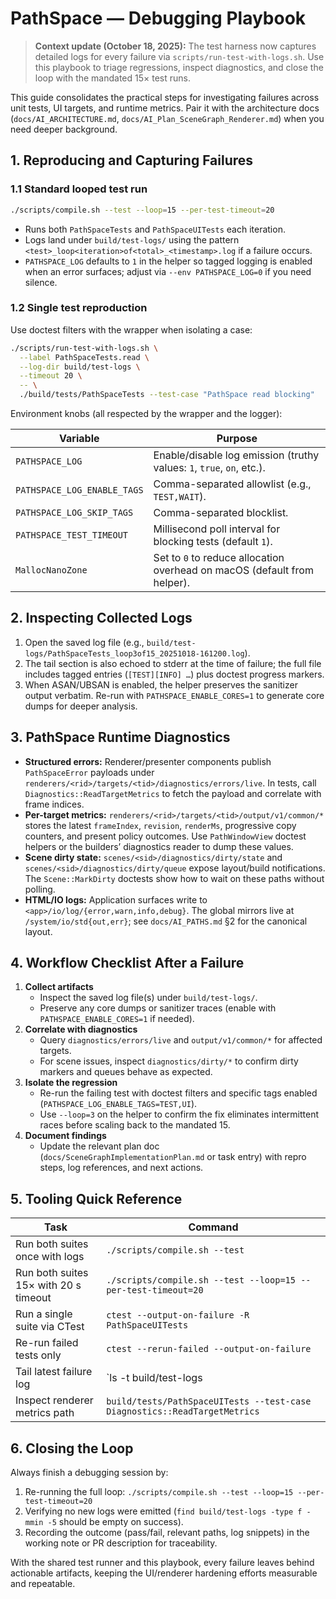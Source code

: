 # PathSpace — Debugging Playbook

> **Context update (October 18, 2025):** The test harness now captures detailed logs for every failure via `scripts/run-test-with-logs.sh`. Use this playbook to triage regressions, inspect diagnostics, and close the loop with the mandated 15× test runs.

This guide consolidates the practical steps for investigating failures across unit tests, UI targets, and runtime metrics. Pair it with the architecture docs (`docs/AI_ARCHITECTURE.md`, `docs/AI_Plan_SceneGraph_Renderer.md`) when you need deeper background.

## 1. Reproducing and Capturing Failures

### 1.1 Standard looped test run

```bash
./scripts/compile.sh --test --loop=15 --per-test-timeout=20
```

- Runs both `PathSpaceTests` and `PathSpaceUITests` each iteration.
- Logs land under `build/test-logs/` using the pattern `<test>_loop<iteration>of<total>_<timestamp>.log` if a failure occurs.
- `PATHSPACE_LOG` defaults to `1` in the helper so tagged logging is enabled when an error surfaces; adjust via `--env PATHSPACE_LOG=0` if you need silence.

### 1.2 Single test reproduction

Use doctest filters with the wrapper when isolating a case:

```bash
./scripts/run-test-with-logs.sh \
  --label PathSpaceTests.read \
  --log-dir build/test-logs \
  --timeout 20 \
  -- \
  ./build/tests/PathSpaceTests --test-case "PathSpace read blocking"
```

Environment knobs (all respected by the wrapper and the logger):

| Variable | Purpose |
| --- | --- |
| `PATHSPACE_LOG` | Enable/disable log emission (truthy values: `1`, `true`, `on`, etc.). |
| `PATHSPACE_LOG_ENABLE_TAGS` | Comma-separated allowlist (e.g., `TEST,WAIT`). |
| `PATHSPACE_LOG_SKIP_TAGS` | Comma-separated blocklist. |
| `PATHSPACE_TEST_TIMEOUT` | Millisecond poll interval for blocking tests (default `1`). |
| `MallocNanoZone` | Set to `0` to reduce allocation overhead on macOS (default from helper). |

## 2. Inspecting Collected Logs

1. Open the saved log file (e.g., `build/test-logs/PathSpaceTests_loop3of15_20251018-161200.log`).
2. The tail section is also echoed to stderr at the time of failure; the full file includes tagged entries (`[TEST][INFO] …`) plus doctest progress markers.
3. When ASAN/UBSAN is enabled, the helper preserves the sanitizer output verbatim. Re-run with `PATHSPACE_ENABLE_CORES=1` to generate core dumps for deeper analysis.

## 3. PathSpace Runtime Diagnostics

- **Structured errors:** Renderer/presenter components publish `PathSpaceError` payloads under `renderers/<rid>/targets/<tid>/diagnostics/errors/live`. In tests, call `Diagnostics::ReadTargetMetrics` to fetch the payload and correlate with frame indices.
- **Per-target metrics:** `renderers/<rid>/targets/<tid>/output/v1/common/*` stores the latest `frameIndex`, `revision`, `renderMs`, progressive copy counters, and present policy outcomes. Use `PathWindowView` doctest helpers or the builders’ diagnostics reader to dump these values.
- **Scene dirty state:** `scenes/<sid>/diagnostics/dirty/state` and `scenes/<sid>/diagnostics/dirty/queue` expose layout/build notifications. The `Scene::MarkDirty` doctests show how to wait on these paths without polling.
- **HTML/IO logs:** Application surfaces write to `<app>/io/log/{error,warn,info,debug}`. The global mirrors live at `/system/io/std{out,err}`; see `docs/AI_PATHS.md` §2 for the canonical layout.

## 4. Workflow Checklist After a Failure

1. **Collect artifacts**
   - Inspect the saved log file(s) under `build/test-logs/`.
   - Preserve any core dumps or sanitizer traces (enable with `PATHSPACE_ENABLE_CORES=1` if needed).
2. **Correlate with diagnostics**
   - Query `diagnostics/errors/live` and `output/v1/common/*` for affected targets.
   - For scene issues, inspect `diagnostics/dirty/*` to confirm dirty markers and queues behave as expected.
3. **Isolate the regression**
   - Re-run the failing test with doctest filters and specific tags enabled (`PATHSPACE_LOG_ENABLE_TAGS=TEST,UI`).
   - Use `--loop=3` on the helper to confirm the fix eliminates intermittent races before scaling back to the mandated 15.
4. **Document findings**
   - Update the relevant plan doc (`docs/SceneGraphImplementationPlan.md` or task entry) with repro steps, log references, and next actions.

## 5. Tooling Quick Reference

| Task | Command |
| --- | --- |
| Run both suites once with logs | `./scripts/compile.sh --test` |
| Run both suites 15× with 20 s timeout | `./scripts/compile.sh --test --loop=15 --per-test-timeout=20` |
| Run a single suite via CTest | `ctest --output-on-failure -R PathSpaceUITests` |
| Re-run failed tests only | `ctest --rerun-failed --output-on-failure` |
| Tail latest failure log | `ls -t build/test-logs | head -1 | xargs -I{} tail -n 80 build/test-logs/{}` |
| Inspect renderer metrics path | `build/tests/PathSpaceUITests --test-case Diagnostics::ReadTargetMetrics` |

## 6. Closing the Loop

Always finish a debugging session by:

1. Re-running the full loop: `./scripts/compile.sh --test --loop=15 --per-test-timeout=20`
2. Verifying no new logs were emitted (`find build/test-logs -type f -mmin -5` should be empty on success).
3. Recording the outcome (pass/fail, relevant paths, log snippets) in the working note or PR description for traceability.

With the shared test runner and this playbook, every failure leaves behind actionable artifacts, keeping the UI/renderer hardening efforts measurable and repeatable.
